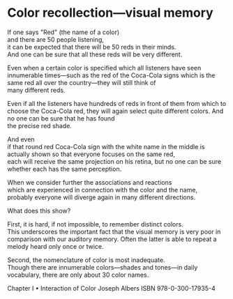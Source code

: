 # Color recollection—visual memory
If one says "Red" (the name of a color)  
and there are 50 people listening,  
it can be expected that there will be 50 reds in their minds.  
And one can be sure that all these reds will be very different.

Even when a certain color is specified which all listeners have seen innumerable times—such as the red of the Coca-Cola signs which is the same red all over the country—they will still think of  
many different reds.

Even if all the listeners have hundreds of reds in front of them from which to choose the Coca-Cola red, they will again select quite different colors. And no one can be sure that he has found  
the precise red shade.

And even  
if that round red Coca-Cola sign with the white name in the middle is actually shown so that everyone focuses on the same red,  
each will receive the same projection on his retina, but no one can be sure whether each has the same perception.

When we consider further the associations and reactions  
which are experienced in connection with the color and the name,  
probably everyone will diverge again in many different directions.

What does this show?

First, it is hard, if not impossible, to remember distinct colors.  
This underscores the important fact that the visual memory is very poor in comparison with our auditory memory. Often the latter is able to repeat a melody heard only once or twice.

Second, the nomenclature of color is most inadequate.  
Though there are innumerable colors—shades and tones—in daily vocabulary, there are only about 30 color names.

Chapter I • Interaction of Color
Joseph Albers
ISBN 978-0-300-17935-4